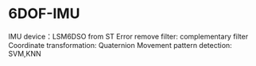 # 6DOF-IMU
IMU device：LSM6DSO from ST 
Error remove filter: complementary filter
Coordinate transformation: Quaternion
Movement pattern detection: SVM,KNN
